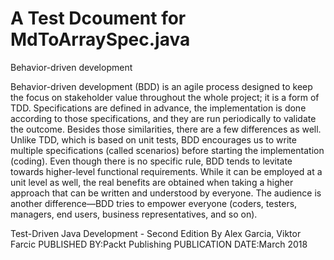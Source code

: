 
# A Test Dcoument for MdToArraySpec.java


Behavior-driven development

Behavior-driven development (BDD) is an agile process designed to keep the focus on stakeholder value throughout the whole project; it is a form of TDD.
Specifications are defined in advance, the implementation is done according to those specifications, and they are run periodically to validate the
outcome. Besides those similarities, there are a few differences as well. Unlike TDD, which is based on unit tests, BDD encourages us to write multiple
specifications (called scenarios) before starting the implementation (coding). Even though there is no specific rule, BDD tends to levitate towards
higher-level functional requirements. While it can be employed at a unit level as well, the real benefits are obtained when taking a higher approach
that can be written and understood by everyone. The audience is another difference—BDD tries to empower everyone (coders, testers, managers, end users,
business representatives, and so on).


Test-Driven Java Development - Second Edition
By Alex Garcia, Viktor Farcic
PUBLISHED BY:Packt Publishing
PUBLICATION DATE:March 2018

